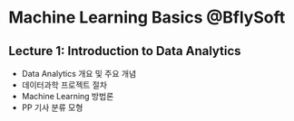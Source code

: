 # Machine Learning Basics @BflySoft

## Lecture 1: Introduction to Data Analytics
  * Data Analytics 개요 및 주요 개념
  * 데이터과학 프로젝트 절차
  * Machine Learning 방법론
  * PP 기사 분류 모형
